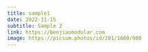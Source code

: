 ```yaml
---
title: sample1
date: 2022-11-15
subtitle: Sample 2
link: https://benjiaomodular.com
image: https://picsum.photos/id/201/1600/900
---
```

